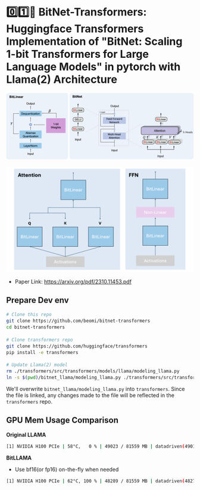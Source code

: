 # 0️⃣1️⃣🤗 BitNet-Transformers: Huggingface Transformers Implementation of "BitNet: Scaling 1-bit Transformers for Large Language Models" in pytorch with Llama(2) Architecture

![BitNet Architecture](./static/bitnet-arch.png)

![BitNet](./static/bitnet.png)

- Paper Link: https://arxiv.org/pdf/2310.11453.pdf

## Prepare Dev env

```bash
# Clone this repo
git clone https://github.com/beomi/bitnet-transformers
cd bitnet-transformers

# Clone transformers repo
git clone https://github.com/huggingface/transformers
pip install -e transformers

# Update Llama(2) model
rm ./transformers/src/transformers/models/llama/modeling_llama.py
ln -s $(pwd)/bitnet_llama/modeling_llama.py ./transformers/src/transformers/models/llama/modeling_llama.py
```

We'll overwrite `bitnet_llama/modeling_llama.py` into `transformers`. Since the file is linked, any changes made to the file will be reflected in the `transformers` repo.


## GPU Mem Usage Comparison

**Original LLAMA**

```bash
[1] NVIDIA H100 PCIe | 58°C,   0 % | 49023 / 81559 MB | datadriven(49010M)
```

**BitLLAMA**

- Use bf16(or fp16) on-the-fly when needed

```bash
[1] NVIDIA H100 PCIe | 62°C, 100 % | 48289 / 81559 MB | datadriven(48276M)
```


